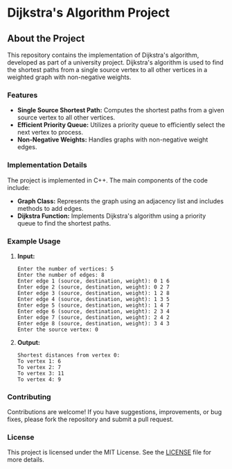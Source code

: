 # Dijkstra's Algorithm Project

## About the Project

This repository contains the implementation of Dijkstra's algorithm, developed as part of a university project. Dijkstra's algorithm is used to find the shortest paths from a single source vertex to all other vertices in a weighted graph with non-negative weights.

### Features

- **Single Source Shortest Path:** Computes the shortest paths from a given source vertex to all other vertices.
- **Efficient Priority Queue:** Utilizes a priority queue to efficiently select the next vertex to process.
- **Non-Negative Weights:** Handles graphs with non-negative weight edges.

### Implementation Details

The project is implemented in C++. The main components of the code include:

- **Graph Class:** Represents the graph using an adjacency list and includes methods to add edges.
- **Dijkstra Function:** Implements Dijkstra's algorithm using a priority queue to find the shortest paths.

### Example Usage

1. **Input:**
    ```
    Enter the number of vertices: 5
    Enter the number of edges: 8
    Enter edge 1 (source, destination, weight): 0 1 6
    Enter edge 2 (source, destination, weight): 0 2 7
    Enter edge 3 (source, destination, weight): 1 2 8
    Enter edge 4 (source, destination, weight): 1 3 5
    Enter edge 5 (source, destination, weight): 1 4 7
    Enter edge 6 (source, destination, weight): 2 3 4
    Enter edge 7 (source, destination, weight): 2 4 2
    Enter edge 8 (source, destination, weight): 3 4 3
    Enter the source vertex: 0
    ```

2. **Output:**
    ```
    Shortest distances from vertex 0:
    To vertex 1: 6
    To vertex 2: 7
    To vertex 3: 11
    To vertex 4: 9
    ```

### Contributing

Contributions are welcome! If you have suggestions, improvements, or bug fixes, please fork the repository and submit a pull request.

### License

This project is licensed under the MIT License. See the [LICENSE](LICENSE) file for more details.
